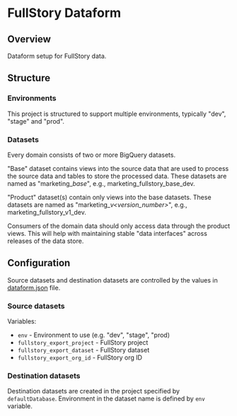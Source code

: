 # FullStory Dataform

## Overview
Dataform setup for FullStory data.

## Structure
### Environments
This project is structured to support multiple environments, typically "dev", "stage" and "prod".

### Datasets
Every domain consists of two or more BigQuery datasets. 

"Base" dataset contains views into the source data that are used to process the source data and tables to store the processed data. 
These datasets are named as "marketing_<domain>_base_<env>", e.g., marketing_fullstory_base_dev.

"Product" dataset(s) contain only views into the base datasets. These datasets are named as "marketing_<domain>_v<version_number>_<env>", 
e.g., marketing_fullstory_v1_dev.

Consumers of the domain data should only access data through the product views. This will help with maintaining stable "data interfaces"
across releases of the data store.

## Configuration
Source datasets and destination datasets are controlled by the values in [dataform.json](/dataform.json) file.

### Source datasets
Variables:
* `env` - Environment to use (e.g. "dev", "stage", "prod)
* `fullstory_export_project` - FullStory project
* `fullstory_export_dataset` - FullStory dataset
* `fullstory_export_org_id` - FullStory org ID

### Destination datasets
Destination datasets are created in the project specified by `defaultDatabase`.
Environment in the dataset name is defined by `env` variable.
